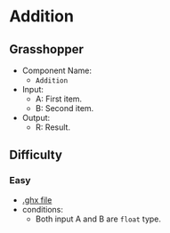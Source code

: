 # Addition

## Grasshopper

- Component Name:
    - `Addition`
- Input:
    - A: First item.
    - B: Second item.
- Output:
    - R: Result.

## Difficulty

### Easy

- [.ghx file](../../problems/addition_easy.ghx)
- conditions:
    - Both input A and B are `float` type.
